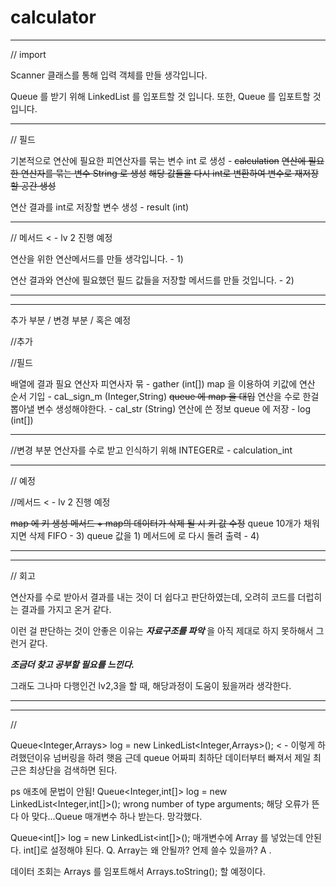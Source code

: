 # calculator

---

// import

Scanner 클래스를 통해 입력 객체를 만들 생각입니다.

Queue 를 받기 위해 LinkedList 를 입포트할 것 입니다.
또한, Queue 를 입포트할 것 입니다.

---

// 필드

기본적으로 연산에 필요한 피연산자를 묶는 변수 int 로 생성 - ~~calculation~~
~~연산에 필요한 연산자를 묶는 변수 String 로 생성~~
~~해당 값들을 다시 int로 변환하여 변수로 재저장할 공간 생성~~

연산 결과를 int로 저장할 변수 생성 - result (int)


---

// 메서드 < - lv 2 진행 예정

연산을 위한 연산메서드를 만들 생각입니다. - 1)

연산 결과와 연산에 필요했던 필드 값들을 저장할 메서드를 만들 것입니다. - 2)

---

---

추가 부분 / 변경 부분 / 혹은 예정

//추가

//필드

배열에 결과 필요 연산자 피연사자 묶 - gather (int[])
map 을 이용하여 키값에 연산 순서 기입 - caL_sign_m (Integer,String)
~~queue 에 map 을 대입~~
연산을 수로 한걸 뽑아낼 변수 생성해야한다. - cal_str (String)
연산에 쓴 정보 queue 에 저장 - log (int[])

---

//변경 부분
연산자를 수로 받고 인식하기 위해 INTEGER로 - calculation_int

---

// 예정

//메서드 < - lv 2 진행 예정

~~map 에 키 생성 메서드 + map의 데이터가 삭제 될 시 키 값 수정~~
queue 10개가 채워지면 삭제 FIFO - 3)
queue 값을 1) 메서드에 로 다시 돌려 출력 - 4)

---

---

// 회고

연산자를 수로 받아서 결과를 내는 것이 더 쉽다고 판단하였는데,
오려히 코드를 더럽히는 결과를 가지고 온거 같다.

이런 걸 판단하는 것이 안좋은 이유는 **_자료구조를 파악_** 을 아직 제대로
하지 못하해서 그런거 같다.

_**조금더 찾고 공부할 필요를 느낀다.**_

그래도 그나마 다행인건 lv2,3을 할 때, 해당과정이 도움이 됬을꺼라 생각한다.

---

---

//

Queue<Integer,Arrays> log = new LinkedList<Integer,Arrays>();
< - 이렇게 하려했던이유 넘버링을 하려 햇음
근데 queue 어짜피 최하단 데이터부터 빠져서 제일 최근은 최상단을 검색하면 된다.

ps 애초에 문법이 안됨!
Queue<Integer,int[]> log = new LinkedList<Integer,int[]>();
wrong number of type arguments; 해당 오류가 뜬다
아 맞다...Queue 매개변수 하나 받는다. 망각했다.


Queue<int[]> log = new LinkedList<int[]>();
매개변수에 Array 를 넣었는데 안된다. int[]로 설정해야 된다.
Q. Array는 왜 안될까? 언제 쓸수 있을까?
A .


데이터 조회는 Arrays 를 임포트해서 Arrays.toString(); 할 예정이다.

